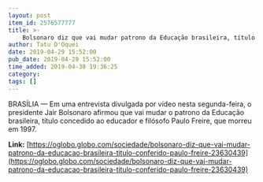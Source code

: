 ```yaml
---
layout: post
item_id: 2576577777
title: >-
    Bolsonaro diz que vai mudar patrono da Educação brasileira, título conferido a Paulo Freire
author: Tatu D'Oquei
date: 2019-04-29 15:52:00
pub_date: 2019-04-29 15:52:00
time_added: 2019-04-30 19:36:25
category: 
tags: []
---
```


BRASÍLIA — Em uma entrevista divulgada por vídeo nesta segunda-feira, o presidente Jair Bolsonaro afirmou que vai mudar o patrono da Educação brasileira, título concedido ao educador e filósofo Paulo Freire, que morreu em 1997.

**Link:** [https://oglobo.globo.com/sociedade/bolsonaro-diz-que-vai-mudar-patrono-da-educacao-brasileira-titulo-conferido-paulo-freire-23630439](https://oglobo.globo.com/sociedade/bolsonaro-diz-que-vai-mudar-patrono-da-educacao-brasileira-titulo-conferido-paulo-freire-23630439)

